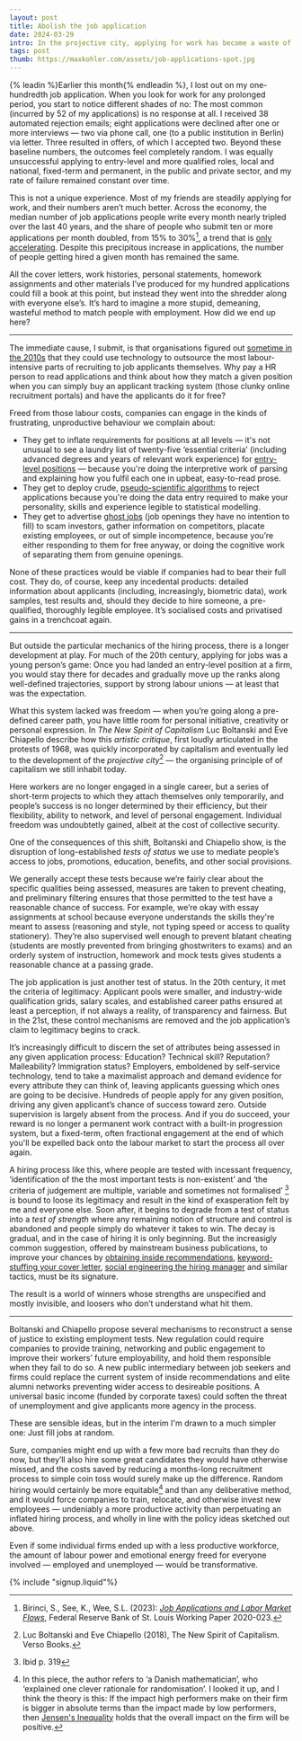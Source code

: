 ```yaml
---
layout: post
title: Abolish the job application
date: 2024-03-29
intro: In the projective city, applying for work has become a waste of everyone's time.
tags: post
thumb: https://maxkohler.com/assets/job-applications-spot.jpg
---
```


{% leadin %}Earlier this month{% endleadin %}, I lost out on my one-hundredth job application. When you look for work for any prolonged period, you start to notice different shades of no: The most common (incurred by 52 of my applications) is no response at all. I received 38 automated rejection emails; eight applications were declined after one or more interviews — two via phone call, one (to a public institution in Berlin) via letter. Three resulted in offers, of which I accepted two. Beyond these baseline numbers, the outcomes feel completely random. I was equally unsuccessful applying to entry-level and more qualified roles, local and national, fixed-term and permanent, in the public and private sector, and my rate of failure remained constant over time.

This is not a unique experience. Most of my friends are steadily applying for work, and their numbers aren’t much better. Across the economy, the median number of job applications people write every month nearly tripled over the last 40 years, and the share of people who submit ten or more applications per month doubled, from 15% to 30%[^1], a trend that is [only accelerating](https://time.com/6287012/why-finding-job-is-difficult/). Despite this precipitous increase in applications, the number of people getting hired a given month has remained the same.

All the cover letters, work histories, personal statements, homework assignments and other materials I’ve produced for my hundred applications could fill a book at this point, but instead they went into the shredder along with everyone else’s. It’s hard to imagine a more stupid, demeaning, wasteful method to match people with employment. How did we end up here?

---

The immediate cause, I submit, is that organisations figured out [sometime in the 2010s](https://web.archive.org/web/20221031173323/https://www.wsj.com/articles/SB10001424052970204624204577178941034941330) that they could use technology to outsource the most labour-intensive parts of recruiting to job applicants themselves. Why pay a HR person to read applications and think about how they match a given position when you can simply buy an applicant tracking system (those clunky online recruitment portals) and have the applicants do it for free?

Freed from those labour costs, companies can engage in the kinds of frustrating, unproductive behaviour we complain about:

- They get to inflate requirements for positions at all levels — it's not unusual to see a laundry list of twenty-five ‘essential criteria’ (including advanced degrees and years of relevant work experience) for [entry-level positions](https://www.bbc.com/worklife/article/20210916-why-inexperienced-workers-cant-get-entry-level-jobs) — because you're doing the interpretive work of parsing and explaining how you fulfil each one in upbeat, easy-to-read prose.
- They get to deploy crude, [pseudo-scientific algorithms](https://www.theguardian.com/us-news/2022/may/11/artitifical-intelligence-job-applications-screen-robot-recruiters) to reject applications because you're doing the data entry required to make your personality, skills and experience legible to statistical modelling.
- They get to advertise [ghost jobs](https://www.ft.com/content/b66d20c3-7f9a-4649-925c-3b4bb56fed93) (job openings they have no intention to fill) to scam investors, gather information on competitors, placate existing employees, or out of simple incompetence, because you’re either responding to them for free anyway, or doing the cognitive work of separating them from genuine openings.

None of these practices would be viable if companies had to bear their full cost. They do, of course, keep any incedental products: detailed information about applicants (including, increasingly, biometric data), work samples, test results and, should they decide to hire someone, a pre-qualified, thoroughly legible employee. It’s socialised costs and privatised gains in a trenchcoat again.

---

But outside the particular mechanics of the hiring process, there is a longer development at play. For much of the 20th century, applying for jobs was a young person’s game: Once you had landed an entry-level position at a firm, you would stay there for decades and gradually move up the ranks along well-defined trajectories, support by strong labour unions — at least that was the expectation.

What this system lacked was freedom — when you’re going along a pre-defined career path, you have little room for personal initiative, creativity or personal expression. In _The New Spirit of Capitalism_ Luc Boltanski and Eve Chiapello describe how this _artistic critique_, first loudly articulated in the protests of 1968, was quickly incorporated by capitalism and eventually led to the development of the _projective city_[^2] — the organising principle of of capitalism we still inhabit today.

Here workers are no longer engaged in a single career, but a series of short-term projects to which they attach themselves only temporarily, and people’s success is no longer determined by their efficiency, but their flexibility, ability to network, and level of personal engagement. Individual freedom was undoubtetly gained, albeit at the cost of collective security.

One of the consequences of this shift, Boltanski and Chiapello show, is the disruption of long-established _tests of status_ we use to mediate people’s access to jobs, promotions, education, benefits, and other social provisions.

We generally accept these tests because we’re fairly clear about the specific qualities being assessed, measures are taken to prevent cheating, and preliminary filtering ensures that those permitted to the test have a reasonable chance of success. For example, we’re okay with essay assignments at school because everyone understands the skills they're meant to assess (reasoning and style, not typing speed or access to quality stationery). They’re also supervised well enough to prevent blatant cheating (students are mostly prevented from bringing ghostwriters to exams) and an orderly system of instruction, homework and mock tests gives students a reasonable chance at a passing grade.

The job application is just another test of status. In the 20th century, it met the criteria of legitimacy: Applicant pools were smaller, and industry-wide qualification grids, salary scales, and established career paths ensured at least a perception, if not always a reality, of transparency and fairness. But in the 21st, these control mechanisms are removed and the job application’s claim to legitimacy begins to crack.

It’s increasingly difficult to discern the set of attributes being assessed in any given application process: Education? Technical skill? Reputation? Malleability? Immigration status? Employers, emboldened by self-service technology, tend to take a maximalist approach and demand evidence for every attribute they can think of, leaving applicants guessing which ones are going to be decisive. Hundreds of people apply for any given position, driving any given applicant’s chance of success toward zero. Outside supervision is largely absent from the process. And if you do succeed, your reward is no longer a permanent work contract with a built-in progression system, but a fixed-term, often fractional engagement at the end of which you'll be expelled back onto the labour market to start the process all over again.

A hiring process like this, where people are tested with incessant frequency, ‘identification of the the most important tests is non-existent’ and ‘the criteria of judgement are multiple, variable and sometimes not formalised’ [^3] is bound to loose its legitimacy and result in the kind of exasperation felt by me and everyone else. Soon after, it begins to degrade from a test of status into a _test of strength_ where any remaining notion of structure and control is abandoned and people simply do whatever it takes to win. The decay is gradual, and in the case of hiring it is only beginning. But the increasigly common suggestion, offered by mainstream business publications, to improve your chances by [obtaining inside recommendations](https://www.forbes.com/sites/forbescoachescouncil/2019/10/22/applying-online-how-to-improve-your-odds-of-landing-the-interview/), [keyword-stuffing your cover letter](https://www.indeed.com/career-advice/resumes-cover-letters/cover-letter-keywords), [social engineering the hiring manager](https://hbr.org/2020/11/4-ways-to-follow-up-after-a-job-interview) and similar tactics, must be its signature.

The result is a world of winners whose strengths are unspecified and mostly invisible, and loosers who don’t understand what hit them.

---

Boltanski and Chiapello propose several mechanisms to reconstruct a sense of justice to existing employment tests. New regulation could require companies to provide training, networking and public engagement to improve their workers’ future employability, and hold them responsible when they fail to do so. A new public intermediary between job seekers and firms could replace the current system of inside recommendations and elite alumni networks preventing wider access to desireable positions. A universal basic income (funded by corporate taxes) could soften the threat of unemployment and give applicants more agency in the process.

These are sensible ideas, but in the interim I'm drawn to a much simpler one: Just fill jobs at random.

Sure, companies might end up with a few more bad recruits than they do now, but they’ll also hire some great candidates they would have otherwise missed, and the costs saved by reducing a months-long recruitment process to simple coin toss would surely make up the difference. Random hiring would certainly be more equitable[^4] and than any deliberative method, and it would force companies to train, relocate, and otherwise invest new employees — undeniably a more productive activity than perpetuating an inflated hiring process, and wholly in line with the policy ideas sketched out above.

Even if some individual firms ended up with a less productive workforce, the amount of labour power and emotional energy freed for everyone involved — employed and unemployed — would be transformative.

{% include "signup.liquid"%}

[^1]: Birinci, S., See, K., Wee, S.L. (2023): _[Job Applications and Labor Market Flows](https://research.stlouisfed.org/wp/more/2020-023)_, Federal Reserve Bank of St. Louis Working Paper 2020-023.
[^2]: Luc Boltanski and Eve Chiapello (2018), The New Spirit of Capitalism. Verso Books.
[^3]: Ibid p. 319
[^4]: In this piece, the author refers to ‘a Danish mathematician’, who ‘explained one clever rationale for randomisation’. I looked it up, and I think the theory is this: If the impact high performers make on their firm is bigger in absolute terms than the impact made by low performers, then [Jensen's Inequality](https://machinelearningmastery.com/a-gentle-introduction-to-jensens-inequality/) holds that the overall impact on the firm will be positive.
